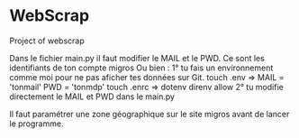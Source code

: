 # WebScrap
Project of webscrap

Dans le fichier main.py il faut modifier le MAIL et le PWD.
Ce sont les identifiants de ton compte migros
Ou bien :
1° tu fais un environnement comme moi pour ne pas aficher tes données sur Git.
touch .env => MAIL = 'tonmail' PWD = 'tonmdp'
touch .enrc => dotenv
direnv allow
2° tu modifie directement le MAIL et PWD dans le main.py

Il faut paramétrer une zone géographique sur le site migros avant de lancer le programme.

